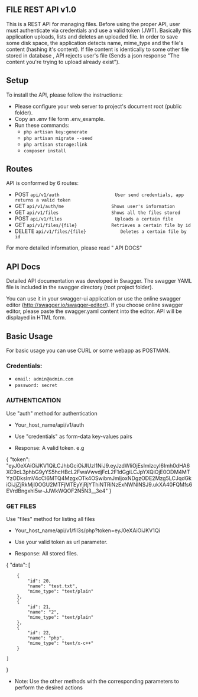 
## FILE REST API v1.0

This is a REST API for managing files. Before using the proper API, user must authenticate via credentials and use a valid token (JWT).
Basically this application uploads, lists and deletes an uploaded file. In order to save some disk space, the application detects name, mime_type and the file's content (hashing it's content). If file content is identically to some other file stored in database , API rejects user's file (Sends a json response "The content you're trying to upload already exist").



## Setup

To install the API, please follow the instructions:

- Please configure your web server to project's document root (public folder).
- Copy an .env file form .env_example.
- Run these commands:
    - `php artisan key:generate`
    - `php artisan migrate --seed`
    - `php artisan storage:link`
    - `composer install`

## Routes

API is conformed by 6 routes:


- POST    `api/v1/auth                     User send credentials, app returns a valid token` 
- GET     `api/v1/auth/me                  Shows user's information`                        
- GET     `api/v1/files                    Shows all the files stored`                       
- POST    `api/v1/files                    Uploads a certain file`                          
- GET     `api/v1/files/{file}             Retrieves a certain file by id`                  
- DELETE  `api/v1/files/{file}             Deletes a certain file by id`                     



For more detailed information, please read " API DOCS"


## API Docs

Detailed API documentation was developed in Swagger. The swagger YAML file is included in the swagger directory (root project folder).

You can use it in your swagger-ui application or use the online swagger editor (http://swagger.io/swagger-editor/). If you choose online swagger editor, please paste the swagger.yaml content into the editor. API will be displayed in HTML form.


## Basic Usage

For basic usage you can use CURL or some webapp as POSTMAN.

### Credentials:

- `email: admin@admin.com`
- `password: secret`


### AUTHENTICATION

Use "auth" method for authentication

- Your_host_name/api/v1/auth
- Use "credentials" as form-data key-values pairs

- Response: A valid token. e.g 

{
    "token": "eyJ0eXAiOiJKV1QiLCJhbGciOiJIUzI1NiJ9.eyJzdWIiOjEsImlzcyI6Imh0dHA6XC9cL3phbG9yYS5hcHBcL2FwaVwvdjFcL2F1dGgiLCJpYXQiOjE0ODM4MTYzODksImV4cCI6MTQ4MzgxOTk4OSwibmJmIjoxNDgzODE2Mzg5LCJqdGkiOiJjZjRkMjI0OGU2MTFjMTEyYjRjYThiNTRiNzExNWNlNSJ9.ukXA40FQMfs6EVrdBngxhI5w-JJWkWQOF2N5N3__3e4"
}



### GET FILES

Use "files" method for listing all files

- Your_host_name/api/v1/fil3s/php?token=eyJ0eXAiOiJKV1Qi
- Use your valid token as url parameter.

- Response: All stored files.

{
    "data": [

        {
            "id": 20,
            "name": "test.txt",
            "mime_type": "text/plain"
        },
        {
            "id": 21,
            "name": "2",
            "mime_type": "text/plain"
        },
        {
            "id": 22,
            "name": "php",
            "mime_type": "text/x-c++"
        }

    ]
}

- Note: Use the other methods with the corresponding parameters to perform the desired actions
